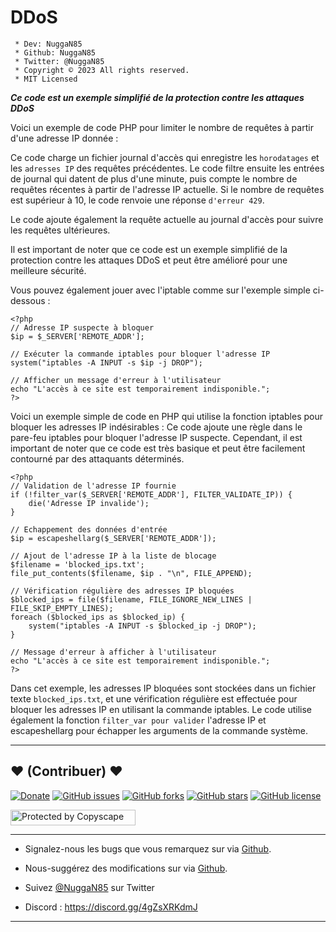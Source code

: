 # DDoS

```
 * Dev: NuggaN85
 * Github: NuggaN85
 * Twitter: @NuggaN85
 * Copyright © 2023 All rights reserved.
 * MIT Licensed
```

___Ce code est un exemple simplifié de la protection contre les attaques DDoS___

Voici un exemple de code PHP pour limiter le nombre de requêtes à partir d'une adresse IP donnée :

Ce code charge un fichier journal d'accès qui enregistre les `horodatages` et les `adresses IP` des requêtes précédentes. Le code filtre ensuite les entrées de journal qui datent de plus d'une minute, puis compte le nombre de requêtes récentes à partir de l'adresse IP actuelle. Si le nombre de requêtes est supérieur à 10, le code renvoie une réponse `d'erreur 429`.

Le code ajoute également la requête actuelle au journal d'accès pour suivre les requêtes ultérieures.

Il est important de noter que ce code est un exemple simplifié de la protection contre les attaques DDoS et peut être amélioré pour une meilleure sécurité.

Vous pouvez également jouer avec l'iptable comme sur l'exemple simple ci-dessous :

```
<?php
// Adresse IP suspecte à bloquer
$ip = $_SERVER['REMOTE_ADDR'];

// Exécuter la commande iptables pour bloquer l'adresse IP
system("iptables -A INPUT -s $ip -j DROP");

// Afficher un message d'erreur à l'utilisateur
echo "L'accès à ce site est temporairement indisponible.";
?>
```

Voici un exemple simple de code en PHP qui utilise la fonction iptables pour bloquer les adresses IP indésirables :
Ce code ajoute une règle dans le pare-feu iptables pour bloquer l'adresse IP suspecte. Cependant, il est important de noter que ce code est très basique et peut être facilement contourné par des attaquants déterminés.

```
<?php
// Validation de l'adresse IP fournie
if (!filter_var($_SERVER['REMOTE_ADDR'], FILTER_VALIDATE_IP)) {
    die('Adresse IP invalide');
}

// Echappement des données d'entrée
$ip = escapeshellarg($_SERVER['REMOTE_ADDR']);

// Ajout de l'adresse IP à la liste de blocage
$filename = 'blocked_ips.txt';
file_put_contents($filename, $ip . "\n", FILE_APPEND);

// Vérification régulière des adresses IP bloquées
$blocked_ips = file($filename, FILE_IGNORE_NEW_LINES | FILE_SKIP_EMPTY_LINES);
foreach ($blocked_ips as $blocked_ip) {
    system("iptables -A INPUT -s $blocked_ip -j DROP");
}

// Message d'erreur à afficher à l'utilisateur
echo "L'accès à ce site est temporairement indisponible.";
?>
```

Dans cet exemple, les adresses IP bloquées sont stockées dans un fichier texte `blocked_ips.txt`, et une vérification régulière est effectuée pour bloquer les adresses IP en utilisant la commande iptables. Le code utilise également la fonction `filter_var pour valider` l'adresse IP et escapeshellarg pour échapper les arguments de la commande système.

--------------------------------------------------------------------------------------------------------------------------------------

## <strong>❤️</strong> (Contribuer) <strong>❤️</strong>

[![Donate](https://img.shields.io/badge/paypal-donate-yellow.svg?style=flat)](https://www.paypal.me/nuggan85) [![GitHub issues](https://img.shields.io/github/issues/NuggaN85/DDoS)](https://github.com/NuggaN85/DDoS/issues) [![GitHub forks](https://img.shields.io/github/forks/NuggaN85/DDoS)](https://github.com/NuggaN85/DDoS/network) [![GitHub stars](https://img.shields.io/github/stars/NuggaN85/DDoS)](https://github.com/NuggaN85/DDoS/stargazers) [![GitHub license](https://img.shields.io/github/license/NuggaN85/DDoS)](https://github.com/NuggaN85/DDoS)

<a target="_blank" href="http://www.copyscape.com/"><img src="http://banners.copyscape.com/img/copyscape-banner-white-200x25.png" width="200" height="25" border="0" alt="Protected by Copyscape" title="Protected by Copyscape Plagiarism Checker - Do not copy content from this page." /></a>

--------------------------------------------------------------------------------------------------------------------------------------

- Signalez-nous les bugs que vous remarquez sur via [Github](https://github.com/NuggaN85/DDoS/issues/).

- Nous-suggérez des modifications sur via [Github](https://github.com/NuggaN85/DDoS/issues/).

- Suivez [@NuggaN85](https://twitter.com/NuggaN85) sur Twitter

- Discord : https://discord.gg/4gZsXRKdmJ

--------------------------------------------------------------------------------------------------------------------------------------
